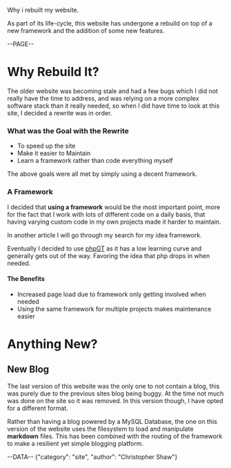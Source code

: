 Why i rebuilt my website.

As part of its life-cycle, this website has undergone a rebuild on top of a new framework and the addition of some new features.

--PAGE--

# Why Rebuild It?
The older website was becoming stale and had a few bugs which I did not really have the time to address, and was relying on a more complex software stack than it really needed, so when I did have time to look at this site, I decided a rewrite was in order.

### What was the Goal with the Rewrite
- To speed up the site
- Make it easier to Maintain
- Learn a framework rather than code everything myself

The above goals were all met by simply using a decent framework.
### A Framework
I decided that **using a framework** would be the most important point, more for the fact that I work with lots of different code on a daily basis, that having varying custom code in my own projects made it harder to maintain.

In another article I will go through my search for my idea framework.

Eventually I decided to use [phpGT](http://www.php.gt) as it has a low learning curve and generally gets out of the way. Favoring the idea that php drops in when needed.

#### The Benefits 
- Increased page load due to framework only getting involved when needed
- Using the same framework for multiple projects makes maintenance easier

# Anything New?
## New Blog
The last version of this website was the only one to not contain a blog, this was purely due to the previous sites blog being buggy. At the time not much was done on the site so it was removed. In this version though, I have opted for a different format.


Rather than having a blog powered by a MySQL Database, the one on this version of the website uses the filesystem to load and manipulate **markdown** files. This has been combined with the routing of the framework to make a resilient yet simple blogging platform.

--DATA--
{"category": "site", "author": "Christopher Shaw"}







